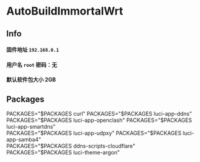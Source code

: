 # AutoBuildImmortalWrt

## Info

#### 固件地址 `192.168.0.1`

#### 用户名 `root` 密码：无

#### 默认软件包大小 2GB 

## Packages

PACKAGES="$PACKAGES curl"  
PACKAGES="$PACKAGES luci-app-ddns"  
PACKAGES="$PACKAGES luci-app-openclash"  
PACKAGES="$PACKAGES luci-app-smartdns"  
PACKAGES="$PACKAGES luci-app-udpxy"  
PACKAGES="$PACKAGES luci-app-samba4"  
PACKAGES="$PACKAGES ddns-scripts-cloudflare"  
PACKAGES="$PACKAGES luci-theme-argon"

